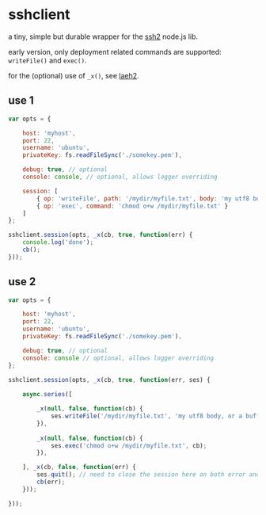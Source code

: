 # sshclient

a tiny, simple but durable wrapper for the [ssh2](https://github.com/mscdex/ssh2) node.js lib.

early version, only deployment related commands are supported: `writeFile()` and `exec()`.

for the (optional) use of `_x()`, see [laeh2](https://github.com/ypocat/laeh2).

## use 1

```js
var opts = {

    host: 'myhost',
    port: 22,
    username: 'ubuntu',
    privateKey: fs.readFileSync('./somekey.pem'),

    debug: true, // optional
    console: console, // optional, allows logger overriding

    session: [
        { op: 'writeFile', path: '/mydir/myfile.txt', body: 'my utf8 body, or a buffer\n' },
        { op: 'exec', command: 'chmod o+w /mydir/myfile.txt' }
    ]
};

sshclient.session(opts, _x(cb, true, function(err) {
    console.log('done');
    cb();
}));

```

## use 2

```js
var opts = {

    host: 'myhost',
    port: 22,
    username: 'ubuntu',
    privateKey: fs.readFileSync('./somekey.pem'),

    debug: true, // optional
    console: console // optional, allows logger overriding
};

sshclient.session(opts, _x(cb, true, function(err, ses) {
   
    async.series([

        _x(null, false, function(cb) {
            ses.writeFile('/mydir/myfile.txt', 'my utf8 body, or a buffer\n', cb);
        }),
        
        _x(null, false, function(cb) {
            ses.exec('chmod o+w /mydir/myfile.txt', cb);
        }),

    ], _x(cb, false, function(err) {
        ses.quit(); // need to close the session here on both error and success
        cb(err);
    }));

}));
```

